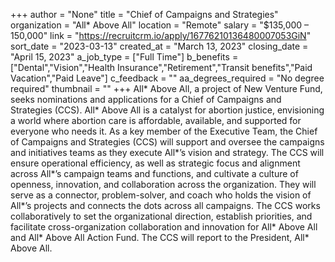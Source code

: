 +++
author = "None"
title = "Chief of Campaigns and Strategies"
organization = "All* Above All"
location = "Remote"
salary = "$135,000 – 150,000"
link = "https://recruitcrm.io/apply/16776210136480007053GiN"
sort_date = "2023-03-13"
created_at = "March 13, 2023"
closing_date = "April 15, 2023"
a_job_type = ["Full Time"]
b_benefits = ["Dental","Vision","Health Insurance","Retirement","Transit benefits","Paid Vacation","Paid Leave"]
c_feedback = ""
aa_degrees_required = "No degree required"
thumbnail = ""
+++
All* Above All, a project of New Venture Fund, seeks nominations and applications for a Chief of Campaigns and Strategies (CCS). All* Above All is a catalyst for abortion justice, envisioning a world where abortion care is affordable, available, and supported for everyone who needs it. As a key member of the Executive Team, the Chief of Campaigns and Strategies (CCS) will support and oversee the campaigns and initiatives teams as they execute All*’s vision and strategy. The CCS will ensure operational efficiency, as well as strategic focus and alignment across All*’s campaign teams and functions, and cultivate a culture of openness, innovation, and collaboration across the organization. They will serve as a connector, problem-solver, and coach who holds the vision of All*’s projects and connects the dots across all campaigns. The CCS works collaboratively to set the organizational direction, establish priorities, and facilitate cross-organization collaboration and innovation for All* Above All and All* Above All Action Fund. The CCS will report to the President, All* Above All.